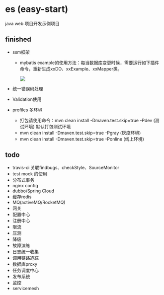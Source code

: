 # es (easy-start)
java web 项目开发示例项目

## finished

* ssm框架
    * mybatis example的使用方法：每当数据库变更时候，需要运行如下插件命令，重新生成xxDO、xxExample、xxMapper类。
    
        ![](https://img2018.cnblogs.com/blog/1114580/201904/1114580-20190403202044838-1610004059.png)

* 统一错误码处理
* Validation使用
* profiles 多环境 
    
    * 打包请使用命令：mvn clean install -Dmaven.test.skip=true -Pdev (测试环境) 默认打包测试环境
    * mvn clean install -Dmaven.test.skip=true -Pgray (灰度环境)
    * mvn clean install -Dmaven.test.skip=true -Ponline (线上环境)

## todo

* travis-ci 关联findbugs、checkStyle、SourceMonitor
* test mock 的使用
* 分布式事务
* nginx config
* dubbo/Spring Cloud
* 缓存redis
* MQ(activeMQ/RocketMQ)
* 网关
* 配置中心
* 注册中心
* 限流
* 压测
* 降级
* 故障演练
* 日志统一收集
* 调用链路追踪
* 数据库proxy
* 任务调度中心
* 发布系统
* 监控
* servicemesh
